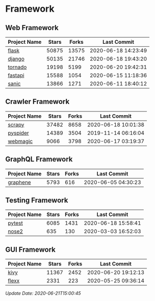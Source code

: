 # Framework

## Web Framework

| Project Name | Stars | Forks | Last Commit |
| ------------ | ----- | ----- | ----------- |
| [flask](https://github.com/pallets/flask) | 50875 | 13575 | 2020-06-18 14:23:49 |
| [django](https://github.com/django/django) | 50135 | 21746 | 2020-06-18 19:43:20 |
| [tornado](https://github.com/tornadoweb/tornado) | 19198 | 5199 | 2020-06-20 19:42:31 |
| [fastapi](https://github.com/tiangolo/fastapi) | 15588 | 1054 | 2020-06-15 11:18:36 |
| [sanic](https://github.com/huge-success/sanic) | 13866 | 1271 | 2020-06-11 18:40:12 |

## Crawler Framework

| Project Name | Stars | Forks | Last Commit |
| ------------ | ----- | ----- | ----------- |
| [scrapy](https://github.com/scrapy/scrapy) | 37482 | 8658 | 2020-06-18 10:01:38 |
| [pyspider](https://github.com/binux/pyspider) | 14389 | 3504 | 2019-11-14 06:16:04 |
| [webmagic](https://github.com/code4craft/webmagic) | 9066 | 3798 | 2020-06-17 03:19:37 |

## GraphQL Framework

| Project Name | Stars | Forks | Last Commit |
| ------------ | ----- | ----- | ----------- |
| [graphene](https://github.com/graphql-python/graphene) | 5793 | 616 | 2020-06-05 04:30:23 |

## Testing Framework

| Project Name | Stars | Forks | Last Commit |
| ------------ | ----- | ----- | ----------- |
| [pytest](https://github.com/pytest-dev/pytest) | 6085 | 1431 | 2020-06-18 15:58:41 |
| [nose2](https://github.com/nose-devs/nose2) | 635 | 130 | 2020-03-03 16:52:03 |

## GUI Framework

| Project Name | Stars | Forks | Last Commit |
| ------------ | ----- | ----- | ----------- |
| [kivy](https://github.com/kivy/kivy) | 11367 | 2452 | 2020-06-20 19:12:13 |
| [flexx](https://github.com/flexxui/flexx) | 2331 | 223 | 2020-05-25 09:36:14 |

*Update Date: 2020-06-21T15:00:45*